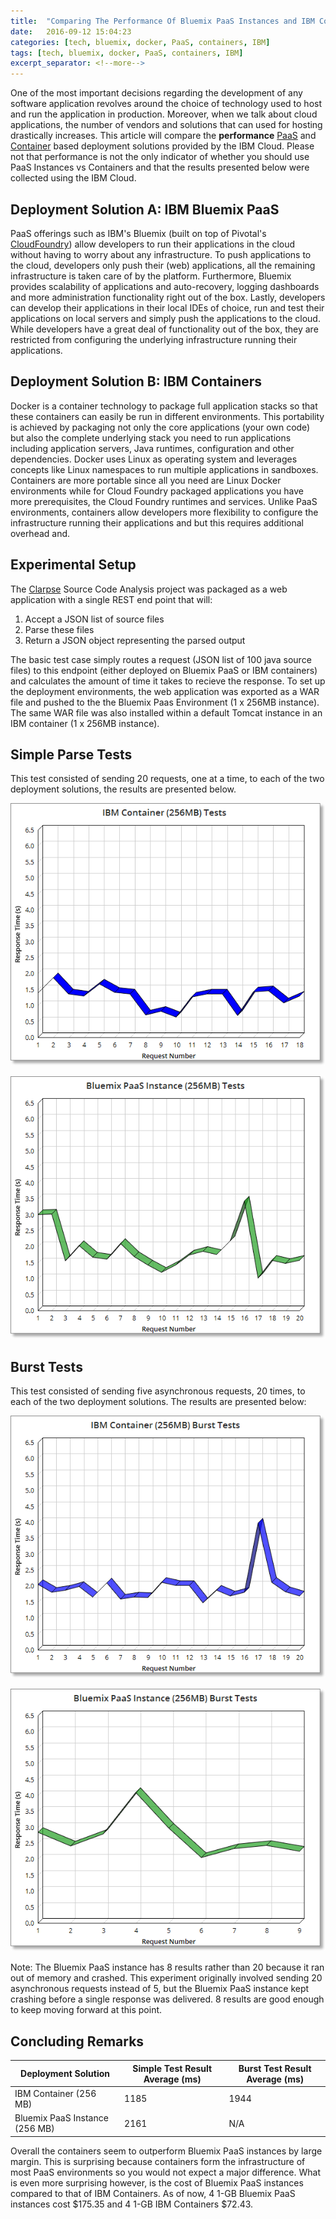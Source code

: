 ```yaml
---
title:  "Comparing The Performance Of Bluemix PaaS Instances and IBM Containers"
date:   2016-09-12 15:04:23
categories: [tech, bluemix, docker, PaaS, containers, IBM]
tags: [tech, bluemix, docker, PaaS, containers, IBM]
excerpt_separator: <!--more-->
---
```

One of the most important decisions regarding the development of any software application revolves around the 
choice of technology used to host and run the application in production. Moreover, when we talk about cloud applications, the number
of vendors and solutions that can used for hosting drastically increases. This article will compare the **performance** 
[PaaS](https://www.ibm.com/cloud-computing/ca/en/paas.html) and [Container](https://www.ibm.com/cloud-computing/bluemix/containers/) based deployment solutions provided by the IBM Cloud. <!--more--> Please not that performance is not the only indicator of whether you should use PaaS Instances vs Containers and that the results presented below were collected using the IBM Cloud.

## Deployment Solution A: IBM Bluemix PaaS

PaaS offerings such as IBM's Bluemix (built on top of Pivotal's [CloudFoundry](https://github.com/cloudfoundry/cf-release)) allow developers to run their applications in the cloud without having to worry about any infrastructure. To push applications to the cloud, developers only push their (web) applications, all the remaining infrastructure is taken
care of by the platform. Furthermore, Bluemix provides scalability of applications and auto-recovery, logging dashboards and more administration functionality right out of the box. Lastly, developers can develop their applications in their local IDEs of choice, run and test their applications on local servers and simply push the applications to the cloud. While developers have a great deal of functionality out of the box, they are restricted from configuring the underlying infrastructure running their applications.

## Deployment Solution B: IBM Containers

Docker is a container technology to package full application stacks so that these containers can easily be run in different environments. This portability is achieved by packaging not only the core applications (your own code) but also the complete underlying stack you need to run applications including application servers, Java runtimes, configuration and other dependencies. Docker uses Linux as operating system and leverages concepts like Linux namespaces to run multiple applications in sandboxes. Containers are more portable since all you need are Linux Docker environments while for Cloud Foundry packaged applications you have more prerequisites, the Cloud Foundry runtimes and services. Unlike PaaS environments, containers allow developers more flexibility to configure the infrastructure running their applications
and but this requires additional overhead and.

## Experimental Setup
The [Clarpse](http://mfadhel.com/2016/clarpse/) Source Code Analysis project was packaged as a web application with a single REST end point that will:

1. Accept a JSON list of source files
2. Parse these files
3. Return a JSON object representing the parsed output

The basic test case simply routes a request (JSON list of 100 java source files) to this endpoint (either deployed on Bluemix PaaS or IBM containers) and calculates the amount of time it takes to recieve the response. To set up the deployment environments, the web application was exported as a WAR file and pushed
 to the the Bluemix Paas Environment (1 x 256MB instance). The same WAR file was also installed within a default Tomcat instance in an IBM container (1 x 256MB instance). 

## Simple Parse Tests
This test consisted of sending 20 requests, one at a time, to each of the two deployment solutions, the results are presented below.

![simplecontainertest](/images/simplecontainertestz.png)


![simplePaaSTest](/images/simplePaasTestz.png)


## Burst Tests
This test consisted of sending five asynchronous requests, 20 times, to each of the two deployment solutions. The results
are presented below:

![containerbursttest](/images/singlecontainerbursttestz.png)


![PaaSBurstTest](/images/PaasBurstTestz.png)


Note: The Bluemix PaaS instance has 8 results rather than 20 because it ran out of memory and crashed. This
experiment originally involved sending 20 asynchronous requests instead of 5, but the Bluemix PaaS 
instance kept crashing before a single response was delivered. 8 results are good enough to keep
moving forward at this point.

## Concluding Remarks


| Deployment Solution            | Simple Test Result Average (ms) | Burst Test Result Average (ms) |
|--------------------------------|---------------------------------|--------------------------------|
| IBM Container (256 MB)         | 1185                            |              1944              |
| Bluemix PaaS Instance (256 MB) | 2161                            |              N/A               |

Overall the containers seem to outperform Bluemix PaaS instances by large margin. This is surprising
because containers form the infrastructure of most PaaS environments so you would not expect a major difference. 
What is even more surprising however, is the cost of Bluemix PaaS instances compared to that of IBM Containers. As of now, 4 1-GB Bluemix
PaaS instances cost $175.35 and 4 1-GB IBM Containers $72.43. 
